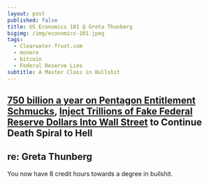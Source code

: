 ```yaml
---
layout: post
published: false
title: US Economics 101 @ Greta Thunberg
bigimg: /img/economics-101.jpeg
tags:
  - Clearwater-Trust.com
  - monero
  - bitcoin
  - Federal Reserve Lies
subtitle: A Master Class in Bullshit
---
```

## [750 billion a year on Pentagon Entitlement Schmucks](https://www.defensenews.com/congress/2019/12/11/house-passes-progressive-defense-bill-377-48/), [Inject Trillions of Fake Federal Reserve Dollars Into Wall Street](https://wallstreetonparade.com/2020/01/federal-reserve-admits-it-pumped-more-than-6-trillion-to-wall-street-in-recent-six-week-period/) to Continue Death Spiral to Hell
## re: Greta Thunberg
You now have 8 credit hours towards a degree in bullshit.

